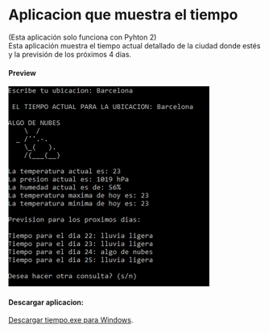 # Aplicacion que muestra el tiempo
(Esta aplicación solo funciona con Pyhton 2)
\
Esta aplicación muestra el tiempo actual detallado de la ciudad donde estés y la previsión de los próximos 4 dias.
#### Preview
![Preview](https://github.com/sergicx/Python/blob/master/El%20tiempo/preview.png)
#### Descargar aplicacion: 
[Descargar tiempo.exe para Windows](http://www60.zippyshare.com/v/nrNEU526/file.html).

